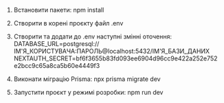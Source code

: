 1) Встановити пакети:
npm install
2) Створити в корені проєкту файл .env

3) Створити та додати до .env наступні змінні оточення:
DATABASE_URL=postgresql://ІМ'Я_КОРИСТУВАЧА:ПАРОЛЬ@localhost:5432/ІМ'Я_БАЗИ_ДАНИХ
NEXTAUTH_SECRET=bf6f3655b83fd093ee6904d96cc9e422a252e752e2bcc9c65a8ca5b60e4449f3

4) Виконати міграцію Prisma:
npx prisma migrate dev
5) Запустити проєкт у режимі розробки:
npm run dev